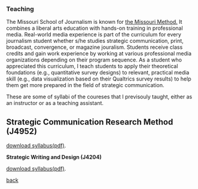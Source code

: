 

### Teaching

The Missouri School of Journalism is known for <a href="https://journalism.missouri.edu/media/">the Missouri Method.</a> It combines a liberal arts education with hands-on training in professional media. Real-world media experience is part of the curriculum for every journalism student whether s/he studies strategic communication, print, broadcast, convergence, or magazine jouralism. Students receive class credits and gain work experience by working at various professional media organizations depending on their program sequence. As a student who appreciated this curriculum, I teach students to apply their theoretical foundations (e.g., quantitative survey designs) to relevant, practical media skill (e.g., data visualization based on their Qualtrics survey results) to help them get more prepared in the field of strategic communication.

These are some of syllabi of the coureses that I previsouly taught, either as an instructor or as a teaching assistant. 

## **Strategic Communication Research Method (J4952)**

[download syllabus(pdf)](./docs/J4204_Spring19.pdff).  

**Strategic Writing and Design (J4204)**

[download syllabus(pdf)](./docs/J4952_Fall18.pdff).



[back](./)
